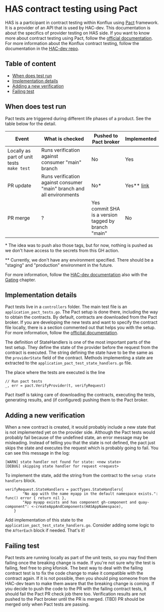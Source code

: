 # HAS contract testing using Pact 

HAS is a participant in contract testing within Konflux using [Pact](https://pact.io/) framework. It is a provider of an API that is used by HAC-dev. This documentation is about the specifics of provider testing on HAS side. If you want to know more about contract testing using Pact, follow the [official documentation](https://docs.pact.io/). For more information about the Konflux contract testing, follow the documentation in the [HAC-dev repo](https://github.com/openshift/hac-dev/blob/main/pactTests.md).

## Table of content
  - [When does test run](#when-does-test-run)
  - [Implementation details](#implementation-details)
  - [Adding a new verification](#adding-a-new-verification)
  - [Failing test](#failing-test)

## When does test run
Pact tests are triggered during different life phases of a product. See the table below for the detail.

| Event       | What is checked | Pushed to Pact broker | Implemented |
|-------------|-----------------|-----------------------|-------------|
| Locally as part of unit tests<br />`make test` | Runs verification against <br />consumer "main" branch | No | Yes |
| PR update   | Runs verification against consumer  <br />"main" branch and all environments | No* | Yes** [link](https://github.com/redhat-appstudio/application-service/blob/main/.github/workflows/pr.yml#L124) |
| PR merge | ? | Yes<br />commit SHA is a version <br />tagged by branch "main" | No |

\* The idea was to push also those tags, but for now, nothing is pushed as we don't have access to the secrets from this GH action.

\*\* Currently, we don't have any environment specified. There should be a "staging" and "production" environment in the future. 

For more information, follow the [HAC-dev documentation](https://github.com/openshift/hac-dev/blob/main/pactTests.md) also with the [Gating](https://github.com/openshift/hac-dev/blob/main/pactTests.md#gating) chapter.


## Implementation details
Pact tests live in a `controllers` folder. The main test file is an `application_pact_tests.go`. The Pact setup is done there, including the way to obtain the contracts. By default, contracts are downloaded from the Pact broker. If you are developing the new tests and want to specify the contract file locally, there is a section commented out that helps you with the setup. For more information, follow the [officital documentation](https://docs.pact.io/implementation_guides/go/readme#provider-verification).

The definition of StateHandlers is one of the most important parts of the test setup. They define the state of the provider before the request from the contract is executed. The string defining the state have to be the same as the `providerState` field of the contract. Methods implementing a state are extracted to the `application_pact_test_state_handlers.go` file. 

The place where the tests are executed is the line 
```
// Run pact tests
_, err = pact.VerifyProvider(t, verifyRequest)
```
Pact itself is taking care of downloading the contracts, executing the tests, generating results, and (if configured) pushing them to the Pact broker.

## Adding a new verification
When a new contract is created, it would probably include a new state that is not implemented yet on the provider side. Although the Pact tests would probably fail because of the undefined state, an error message may be misleading. Instead of telling you that the state is not defined, the pact just skips the state and executes the request which is probably going to fail. You can see this message in the log:
```
[WARN] state handler not found for state: <new state>
[DEBUG] skipping state handler for request <request>

```

To implement the state, add the string from the contract to the `setup state handlers` block.
```
verifyRequest.StateHandlers = pactTypes.StateHandlers{
        "No app with the name myapp in the default namespace exists.":        func() error { return nil },
        "App myapp exists and has component gh-component and quay-component": <-createAppAndComponents(HASAppNamespace),
    }
```
Add implementation of this state to the `application_pact_test_state_handlers.go`. Consider adding some logic to the `AfterEach` block if needed. That's it!

## Failing test
Pact tests are running locally as part of the unit tests, so you may find them failing once the breaking change is made. If you're not sure why the test is failing, feel free to ping kfoniok.
The best way to deal with the failing contract test is to fix the code change to make it compatible with the contract again. If it is not possible, then you should ping someone from the HAC-dev team to make them aware that the breaking change is coming. If you decide to push the code to the PR with the failing contract tests, it should fail the Pact PR check job there too.
Verification results are not pushed to the Pact broker until the PR is merged. (TBD) PR should be merged only when Pact tests are passing.
